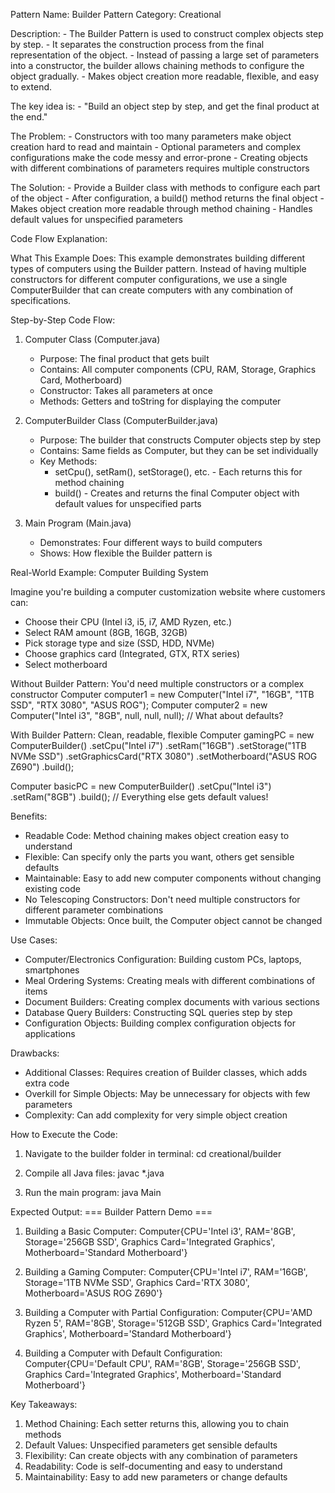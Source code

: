 Pattern Name: Builder
Pattern Category: Creational

Description:
    - The Builder Pattern is used to construct complex objects step by step.
    - It separates the construction process from the final representation of the object.
    - Instead of passing a large set of parameters into a constructor, the builder allows chaining methods to configure the object gradually.
    - Makes object creation more readable, flexible, and easy to extend.

The key idea is:
    - "Build an object step by step, and get the final product at the end."

The Problem:
    - Constructors with too many parameters make object creation hard to read and maintain
    - Optional parameters and complex configurations make the code messy and error-prone
    - Creating objects with different combinations of parameters requires multiple constructors

The Solution:
    - Provide a Builder class with methods to configure each part of the object
    - After configuration, a build() method returns the final object
    - Makes object creation more readable through method chaining
    - Handles default values for unspecified parameters

Code Flow Explanation:

What This Example Does:
This example demonstrates building different types of computers using the Builder pattern. Instead of having multiple constructors for different computer configurations, we use a single ComputerBuilder that can create computers with any combination of specifications.

Step-by-Step Code Flow:

1. Computer Class (Computer.java)
   - Purpose: The final product that gets built
   - Contains: All computer components (CPU, RAM, Storage, Graphics Card, Motherboard)
   - Constructor: Takes all parameters at once
   - Methods: Getters and toString for displaying the computer

2. ComputerBuilder Class (ComputerBuilder.java)
   - Purpose: The builder that constructs Computer objects step by step
   - Contains: Same fields as Computer, but they can be set individually
   - Key Methods:
     - setCpu(), setRam(), setStorage(), etc. - Each returns this for method chaining
     - build() - Creates and returns the final Computer object with default values for unspecified parts

3. Main Program (Main.java)
   - Demonstrates: Four different ways to build computers
   - Shows: How flexible the Builder pattern is

Real-World Example: Computer Building System

Imagine you're building a computer customization website where customers can:
- Choose their CPU (Intel i3, i5, i7, AMD Ryzen, etc.)
- Select RAM amount (8GB, 16GB, 32GB)
- Pick storage type and size (SSD, HDD, NVMe)
- Choose graphics card (Integrated, GTX, RTX series)
- Select motherboard

Without Builder Pattern:
You'd need multiple constructors or a complex constructor
Computer computer1 = new Computer("Intel i7", "16GB", "1TB SSD", "RTX 3080", "ASUS ROG");
Computer computer2 = new Computer("Intel i3", "8GB", null, null, null); // What about defaults?

With Builder Pattern:
Clean, readable, flexible
Computer gamingPC = new ComputerBuilder()
    .setCpu("Intel i7")
    .setRam("16GB")
    .setStorage("1TB NVMe SSD")
    .setGraphicsCard("RTX 3080")
    .setMotherboard("ASUS ROG Z690")
    .build();

Computer basicPC = new ComputerBuilder()
    .setCpu("Intel i3")
    .setRam("8GB")
    .build(); // Everything else gets default values!

Benefits:
- Readable Code: Method chaining makes object creation easy to understand
- Flexible: Can specify only the parts you want, others get sensible defaults
- Maintainable: Easy to add new computer components without changing existing code
- No Telescoping Constructors: Don't need multiple constructors for different parameter combinations
- Immutable Objects: Once built, the Computer object cannot be changed

Use Cases:
- Computer/Electronics Configuration: Building custom PCs, laptops, smartphones
- Meal Ordering Systems: Creating meals with different combinations of items
- Document Builders: Creating complex documents with various sections
- Database Query Builders: Constructing SQL queries step by step
- Configuration Objects: Building complex configuration objects for applications

Drawbacks:
- Additional Classes: Requires creation of Builder classes, which adds extra code
- Overkill for Simple Objects: May be unnecessary for objects with few parameters
- Complexity: Can add complexity for very simple object creation

How to Execute the Code:
1. Navigate to the builder folder in terminal:
   cd creational/builder

2. Compile all Java files:
   javac *.java

3. Run the main program:
   java Main

Expected Output:
=== Builder Pattern Demo ===

1. Building a Basic Computer:
Computer{CPU='Intel i3', RAM='8GB', Storage='256GB SSD', Graphics Card='Integrated Graphics', Motherboard='Standard Motherboard'}

2. Building a Gaming Computer:
Computer{CPU='Intel i7', RAM='16GB', Storage='1TB NVMe SSD', Graphics Card='RTX 3080', Motherboard='ASUS ROG Z690'}

3. Building a Computer with Partial Configuration:
Computer{CPU='AMD Ryzen 5', RAM='8GB', Storage='512GB SSD', Graphics Card='Integrated Graphics', Motherboard='Standard Motherboard'}

4. Building a Computer with Default Configuration:
Computer{CPU='Default CPU', RAM='8GB', Storage='256GB SSD', Graphics Card='Integrated Graphics', Motherboard='Standard Motherboard'}

Key Takeaways:
1. Method Chaining: Each setter returns this, allowing you to chain methods
2. Default Values: Unspecified parameters get sensible defaults
3. Flexibility: Can create objects with any combination of parameters
4. Readability: Code is self-documenting and easy to understand
5. Maintainability: Easy to add new parameters or change defaults